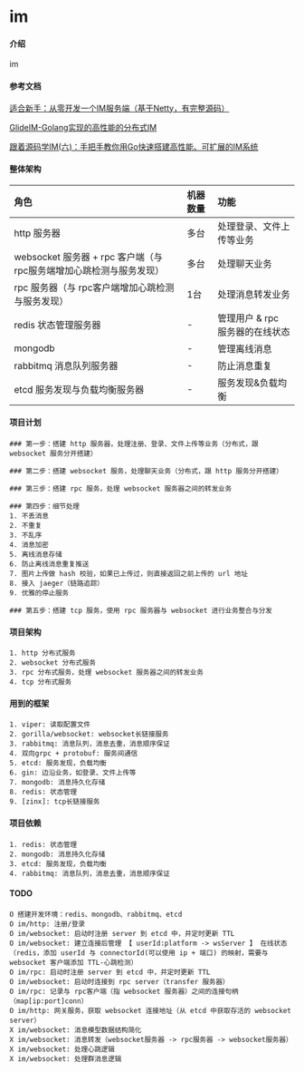 # im

#### 介绍
im

#### 参考文档
[适合新手：从零开发一个IM服务端（基于Netty，有完整源码）](https://zhuanlan.zhihu.com/p/85758575)  

[GlideIM-Golang实现的高性能的分布式IM
](https://dengzii.com/go/5467dc73.html)  

[跟着源码学IM(六)：手把手教你用Go快速搭建高性能、可扩展的IM系统](http://www.52im.net/thread-2988-1-1.html)


#### 整体架构
| 角色                                           | 机器数量 | 功能                  |
|:---------------------------------------------|:-----|:--------------------|
| http 服务器                                     | 多台   | 处理登录、文件上传等业务        |
| websocket 服务器 + rpc 客户端（与 rpc服务端增加心跳检测与服务发现） | 多台   | 处理聊天业务              |
| rpc 服务器（与 rpc客户端增加心跳检测与服务发现）                 | 1台   | 处理消息转发业务            |
| redis 状态管理服务器                                | -    | 管理用户 & rpc 服务器的在线状态 |
| mongodb                                      | -    | 管理离线消息              |
| rabbitmq 消息队列服务器                             | -    | 防止消息重复              |
| etcd 服务发现与负载均衡服务器                            | -    | 服务发现&负载均衡           |


#### 项目计划

```text
### 第一步：搭建 http 服务器，处理注册、登录、文件上传等业务（分布式，跟 websocket 服务分开搭建）

### 第二步：搭建 websocket 服务，处理聊天业务（分布式，跟 http 服务分开搭建）

### 第三步：搭建 rpc 服务，处理 websocket 服务器之间的转发业务

### 第四步：细节处理
1. 不丢消息
2. 不重复
3. 不乱序
4. 消息加密
5. 离线消息存储
6. 防止离线消息重复推送
7. 图片上传做 hash 校验，如果已上传过，则直接返回之前上传的 url 地址
8. 接入 jaeger（链路追踪）
9. 优雅的停止服务

### 第五步：搭建 tcp 服务，使用 rpc 服务器与 websocket 进行业务整合与分发
```

#### 项目架构

```text
1. http 分布式服务
2. websocket 分布式服务
3. rpc 分布式服务，处理 websocket 服务器之间的转发业务
4. tcp 分布式服务
```

#### 用到的框架

```text
1. viper: 读取配置文件
2. gorilla/websocket: websocket长链接服务
3. rabbitmq: 消息队列，消息去重，消息顺序保证
4. 双向grpc + protobuf: 服务间通信
5. etcd: 服务发现，负载均衡
6. gin: 边沿业务，如登录、文件上传等
7. mongodb: 消息持久化存储
8. redis: 状态管理
9. [zinx]: tcp长链接服务
```

#### 项目依赖

```text
1. redis: 状态管理
2. mongodb: 消息持久化存储
3. etcd: 服务发现，负载均衡
4. rabbitmq: 消息队列，消息去重，消息顺序保证
```

#### TODO

```text
O 搭建开发环境：redis、mongodb、rabbitmq、etcd
O im/http: 注册/登录
O im/websocket: 启动时注册 server 到 etcd 中，并定时更新 TTL
O im/websocket: 建立连接后管理 【 userId:platform -> wsServer 】 在线状态（redis，添加 userId 与 connectorId(可以使用 ip + 端口) 的映射，需要与 websocket 客户端添加 TTL-心跳检测）
O im/rpc: 启动时注册 server 到 etcd 中，并定时更新 TTL
O im/websocket: 启动时连接到 rpc server（transfer 服务器）
O im/rpc: 记录与 rpc客户端（指 websocket 服务器）之间的连接句柄（map[ip:port]conn）
O im/http: 网关服务，获取 websocket 连接地址（从 etcd 中获取存活的 websocket server）
X im/websocket: 消息模型数据结构简化
X im/websocket: 消息转发（websocket服务器 -> rpc服务器 -> websocket服务器）
X im/websocket: 处理心跳逻辑
X im/websocket: 处理群消息逻辑
```